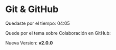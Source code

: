 # Git & GitHub

Quedaste por el tiempo: 04:05

Quede por el tema sobre Colaboración en GitHub:

Nueva Version: **v2.0.0**
